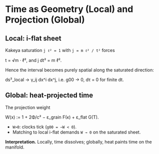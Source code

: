 # Time as Geometry (Local) and Projection (Global)

## Local: i-flat sheet

Kakeya saturation `j ℓ² = 1` with `j = m ℓ² / t²` forces


t = √m · ℓ², and j dt² = m ℓ².

Hence the interval becomes purely spatial along the saturated direction:


ds²_local → γ_ij dx^i dx^j, i.e. g00 → 0, dτ = 0 for finite dt.


## Global: heat-projected time

The projection weight


W(x) := 1 + 2Φ/c² − ε_grain F(κ) + ε_flat G(T).

- `W>0`: clocks tick (`g00 = −W < 0`).
- Matching to local i-flat demands `W → 0` on the saturated sheet.

**Interpretation.** Locally, time dissolves; globally, heat paints time on the manifold.
